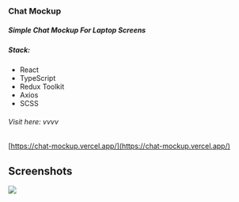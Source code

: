 ### Chat Mockup
##### Simple Chat Mockup For Laptop Screens
##### Stack:

- React
- TypeScript
- Redux Toolkit
- Axios
- SCSS

###### Visit here: vvvv
[https://chat-mockup.vercel.app/](https://chat-mockup.vercel.app/)

## Screenshots
![](https://drive.google.com/uc?export=view&id=1Ozr62bMoWyIYXYCoXge7KeZwDstQxdjz)
